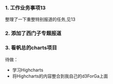 ### 1. 工作业务事项13
整理了一下重整特别报道的任务,见13

### 2. 添加了西门子专题报道

### 3. 看帆总的charts项目
待做：

- 学习Highcharts
- 将Highcharts的内容整合到我自己的d3ForGa上面
